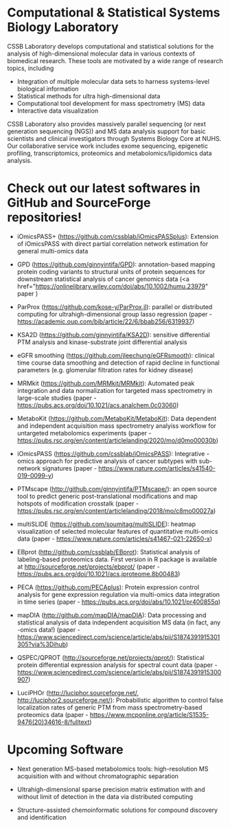 
# Computational & Statistical Systems Biology Laboratory

CSSB Laboratory develops computational and statistical solutions for the analysis of high-dimensional molecular data in various contexts of biomedical research. These tools are motivated by a wide range of research topics, including

- Integration of multiple molecular data sets to harness systems-level biological information
- Statistical methods for ultra high-dimensional data
- Computational tool development for mass spectrometry (MS) data
- Interactive data visualization

CSSB Laboratory also provides massively parallel sequencing (or next generation sequencing (NGS)) and MS data analysis support for basic scientists and clinical investigators through Systems Biology Core at NUHS. Our collaborative service work includes exome sequencing, epigenetic profiling, transcriptomics, proteomics and metabolomics/lipidomics data analysis.

# Check out our latest softwares in GitHub and SourceForge repositories!

- iOmicsPASS+ (https://github.com/cssblab/iOmicsPASSplus): Extension of iOmicsPASS with direct partial correlation network estimation for general multi-omics data

- GPD (https://github.com/ginnyintifa/GPD): annotation-based mapping protein coding variants to structural units of protein sequences for downstream statistical analysis of cancer genomics data (<a href="https://onlinelibrary.wiley.com/doi/abs/10.1002/humu.23979" paper </a>)

- ParProx (https://github.com/kose-y/ParProx.jl): parallel or distributed computing for ultrahigh-dimensional group lasso regression (paper - https://academic.oup.com/bib/article/22/6/bbab256/6319937)

- KSA2D (https://github.com/ginnyintifa/KSA2D): sensitive differential PTM analysis and kinase-substrate joint differential analysis

- eGFR smoothing (https://github.com/jleechung/eGFRsmooth): clinical time course data smoothing and detection of rapid decline in functional parameters (e.g. glomerular filtration rates for kidney disease)

- MRMkit (https://github.com/MRMkit/MRMkit): Automated peak integration and data normalization for targeted mass spectrometry in large-scale studies (paper - https://pubs.acs.org/doi/10.1021/acs.analchem.0c03060)

- MetaboKit (https://github.com/MetaboKit/MetaboKit): Data dependent and independent acquisition mass spectrometry analyiss workflow for untargeted metabolomics experiments (paper - https://pubs.rsc.org/en/content/articlelanding/2020/mo/d0mo00030b)

- iOmicsPASS (https://github.com/cssblab/iOmicsPASS): Integrative -omics approach for predictive analysis of cancer subtypes with sub-network signatures (paper - https://www.nature.com/articles/s41540-019-0099-y) 

- PTMscape (http://github.com/ginnyintifa/PTMscape/): an open source tool to predict generic post-translational modifications and map hotspots of modification crosstalk (paper - https://pubs.rsc.org/en/content/articlelanding/2018/mo/c8mo00027a)

- multiSLIDE (https://github.com/soumitag/multiSLIDE): heatmap visualization of selected molecular features of quantitative multi-omics data (paper - https://www.nature.com/articles/s41467-021-22650-x)

- EBprot (http://github.com/cssblab/EBprot): Statistical analysis of labeling-based proteomics data. First version in R package is available at http://sourceforge.net/projects/ebprot/ (paper - https://pubs.acs.org/doi/10.1021/acs.jproteome.8b00483)

- PECA (https://github.com/PECAplus): Protein expression control analysis for gene expression regulation via multi-omics data integration in time series (paper - https://pubs.acs.org/doi/abs/10.1021/pr400855q)

- mapDIA (http://github.com/mapDIA/mapDIA): Data processing and statistical analysis of data independent acquisition MS data (in fact, any -omics data!) (paper - https://www.sciencedirect.com/science/article/abs/pii/S1874391915301305?via%3Dihub)

- QSPEC/QPROT (http://sourceforge.net/projects/qprot/): Statistical protein differential expression analysis for spectral count data (paper - https://www.sciencedirect.com/science/article/abs/pii/S1874391915300907)

- LuciPHOr (http://luciphor.sourceforge.net/, http://luciphor2.sourceforge.net/): Probabilistic algorithm to control false localization rates of generic PTM from mass spectrometry-based proteomics data (paper - https://www.mcponline.org/article/S1535-9476(20)34616-8/fulltext)

# Upcoming Software

- Next generation MS-based metabolomics tools: high-resolution MS acquisition with and without chromatographic separation

- Ultrahigh-dimensional sparse precision matrix estimation with and without limit of detection in the data via distributed computing

- Structure-assisted chemoinformatic solutions for compound discovery and identification
